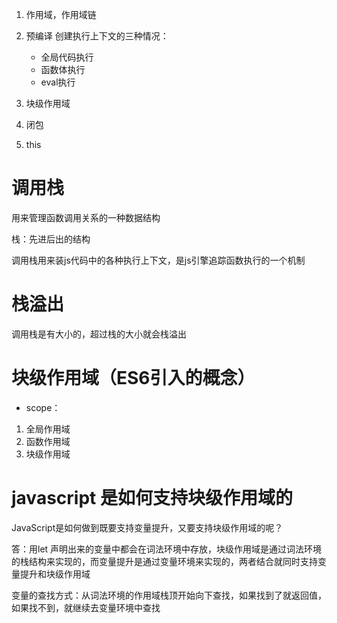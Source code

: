 1. 作用域，作用域链

2. 预编译
    创建执行上下文的三种情况：
    - 全局代码执行
    - 函数体执行
    - eval执行

3. 块级作用域

4. 闭包

5. this

# 调用栈
用来管理函数调用关系的一种数据结构

栈：先进后出的结构

调用栈用来装js代码中的各种执行上下文，是js引擎追踪函数执行的一个机制

# 栈溢出
调用栈是有大小的，超过栈的大小就会栈溢出

# 块级作用域（ES6引入的概念）
- scope：
1. 全局作用域
2. 函数作用域
3. 块级作用域   

# javascript 是如何支持块级作用域的

JavaScript是如何做到既要支持变量提升，又要支持块级作用域的呢？

答：用let 声明出来的变量中都会在词法环境中存放，块级作用域是通过词法环境的栈结构来实现的，而变量提升是通过变量环境来实现的，两者结合就同时支持变量提升和块级作用域


变量的查找方式：从词法环境的作用域栈顶开始向下查找，如果找到了就返回值，如果找不到，就继续去变量环境中查找

